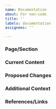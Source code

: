 ```yaml
---
name: Documentation
about: For non-code
title: ''
labels: documentation
assignees: ''

---
```


### Page/Section


### Current Content


### Proposed Changes


### Additional Context


### References/Links
